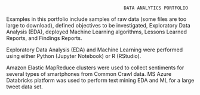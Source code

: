                                                 DATA ANALYTICS PORTFOLIO
                                                
                    
Examples in this portfolio include samples of raw data (some files are too large to download), defined objectives to be investigated, Exploratory Data Analysis (EDA), deployed Machine Learning algorithms, Lessons Learned Reports, and Findings Reports.

Exploratory Data Analysis (EDA) and Machine Learning were performed using either Python (Jupyter Notebook) or R (RStudio). 

Amazon Elastic MapReduce clusters were used to collect sentiments for several types of smartphones from Common Crawl data. MS Azure Databricks platform was used to perform text mining EDA and ML for a large tweet data set. 
